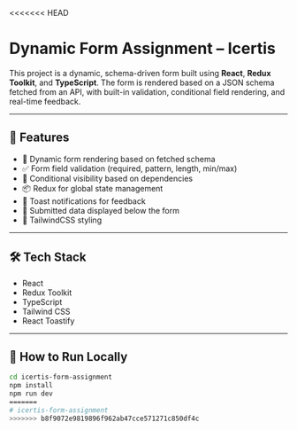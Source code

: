 <<<<<<< HEAD
# Dynamic Form Assignment – Icertis

This project is a dynamic, schema-driven form built using **React**, **Redux Toolkit**, and **TypeScript**. The form is rendered based on a JSON schema fetched from an API, with built-in validation, conditional field rendering, and real-time feedback.

---

## 🚀 Features

- 🔄 Dynamic form rendering based on fetched schema
- ✅ Form field validation (required, pattern, length, min/max)
- 🧩 Conditional visibility based on dependencies
- 📦 Redux for global state management
- 🍞 Toast notifications for feedback
- 🧾 Submitted data displayed below the form
- 🎨 TailwindCSS styling

---

## 🛠️ Tech Stack

- React
- Redux Toolkit
- TypeScript
- Tailwind CSS
- React Toastify

---

## 🧪 How to Run Locally

```bash
cd icertis-form-assignment
npm install
npm run dev
=======
# icertis-form-assignment
>>>>>>> b8f9072e9819896f962ab47cce571271c850df4c
